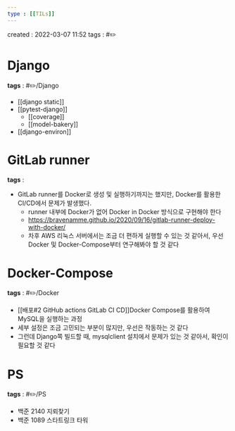 ```yaml
---
type : [[TILs]]
---
```


created : 2022-03-07 11:52
tags : #✏️

# Django
**tags** : #✏️/Django 
- [[django static]]
- [[pytest-django]]
	- [[coverage]]
	- [[model-bakery]]
- [[django-environ]]

# GitLab runner
**tags** : 
- GitLab runner를 Docker로 생성 및 실행하기까지는 했지만, Docker를 활용한 CI/CD에서 문제가 발생했다.
	- runner 내부에 Docker가 없어 Docker in Docker 방식으로 구현해야 한다
	- https://bravenamme.github.io/2020/09/16/gitlab-runner-deploy-with-docker/
	- 차후 AWS 리눅스 서버에서는 조금 더 편하게 실행할 수 있는 것 같아서, 우선 Docker 및 Docker-Compose부터 연구해봐야 할 것 같다

# Docker-Compose
**tags** : #✏️/Docker  
- [[배포#2 GitHub actions GitLab CI CD]]Docker Compose를 활용하여  MySQL을 실행하는 과정
- 세부 설정은 조금 고민되는 부분이 많지만, 우선은 작동하는 것 같다
- 그런데 Django쪽 빌드할 때, mysqlclient 설치에서 문제가 있는 것 같아서, 확인이 필요할 것 같다

# PS
**tags** : #✏️/PS 
- 백준 2140 지뢰찾기
- 백준 1089 스타트링크 타워